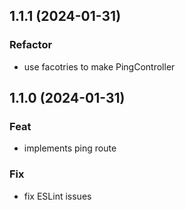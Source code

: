 ## 1.1.1 (2024-01-31)

### Refactor

- use facotries to make PingController

## 1.1.0 (2024-01-31)

### Feat

- implements ping route

### Fix

- fix ESLint issues
